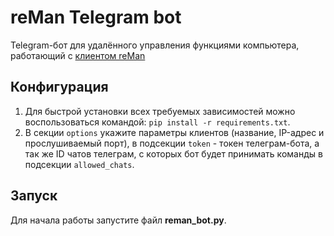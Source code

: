 # reMan Telegram bot

Telegram-бот для удалённого управления функциями компьютера, работающий с [клиентом reMan](https://github.com/leontyko/reman_client)

## Конфигурация

1. Для быстрой установки всех требуемых зависимостей можно воспользоваться командой:
```pip install -r requirements.txt```.
2. В секции ```options``` укажите параметры клиентов (название, IP-адрес и прослушиваемый порт), в подсекции ```token``` - токен телеграм-бота, а так же ID чатов телеграм, с которых бот будет принимать команды в подсекции ```allowed_chats```.

## Запуск

Для начала работы запустите файл **reman_bot.py**.